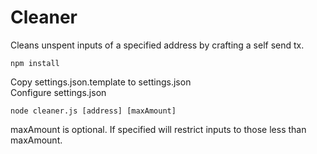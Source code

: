 Cleaner
=======

Cleans unspent inputs of a specified address by crafting a self send tx.

    npm install

Copy settings.json.template to settings.json  
Configure settings.json

    node cleaner.js [address] [maxAmount]

maxAmount is optional. If specified will restrict inputs to those less than maxAmount.
